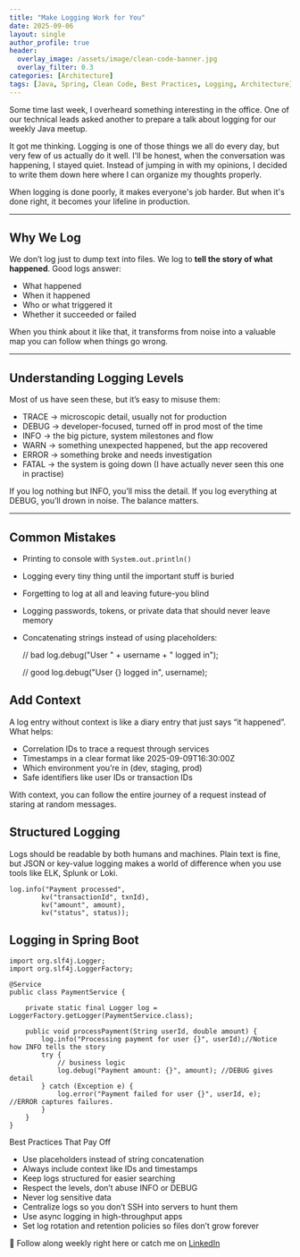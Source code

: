 ```yaml
---
title: "Make Logging Work for You"
date: 2025-09-06
layout: single
author_profile: true
header:
  overlay_image: /assets/image/clean-code-banner.jpg
  overlay_filter: 0.3
categories: [Architecture]
tags: [Java, Spring, Clean Code, Best Practices, Logging, Architecture]
---
```


Some time last week, I overheard something interesting in the office. One of our technical leads asked another to prepare a talk about logging for our weekly Java meetup.

It got me thinking. Logging is one of those things we all do every day, but very few of us actually do it well. I'll be honest, when the conversation was happening, I stayed quiet. Instead of jumping in with my opinions, I decided to write them down here where I can organize my thoughts properly.

When logging is done poorly, it makes everyone's job harder. But when it's done right, it becomes your lifeline in production.

---

## Why We Log

We don’t log just to dump text into files. We log to **tell the story of what happened**. Good logs answer:  

- What happened  
- When it happened  
- Who or what triggered it  
- Whether it succeeded or failed  

When you think about it like that, it transforms from noise into a valuable map you can follow when things go wrong.

---

## Understanding Logging Levels

Most of us have seen these, but it’s easy to misuse them:  

- TRACE → microscopic detail, usually not for production  
- DEBUG → developer-focused, turned off in prod most of the time  
- INFO → the big picture, system milestones and flow  
- WARN → something unexpected happened, but the app recovered  
- ERROR → something broke and needs investigation  
- FATAL → the system is going down (I have actually never seen this one in practise)  

If you log nothing but INFO, you’ll miss the detail. If you log everything at DEBUG, you’ll drown in noise. The balance matters.

---

## Common Mistakes

- Printing to console with `System.out.println()`  
- Logging every tiny thing until the important stuff is buried  
- Forgetting to log at all and leaving future-you blind  
- Logging passwords, tokens, or private data that should never leave memory
- Concatenating strings instead of using placeholders:  


    // bad
    log.debug("User " + username + " logged in");

    // good
    log.debug("User {} logged in", username);

## Add Context

A log entry without context is like a diary entry that just says “it happened”.
What helps:
- Correlation IDs to trace a request through services
- Timestamps in a clear format like 2025-09-09T16:30:00Z
- Which environment you’re in (dev, staging, prod)
- Safe identifiers like user IDs or transaction IDs

With context, you can follow the entire journey of a request instead of staring at random messages.

## Structured Logging

Logs should be readable by both humans and machines. Plain text is fine, but JSON or key-value logging makes a world of difference when you use tools like ELK, Splunk or Loki.

    log.info("Payment processed",
            kv("transactionId", txnId),
            kv("amount", amount),
            kv("status", status));

## Logging in Spring Boot

    import org.slf4j.Logger;
    import org.slf4j.LoggerFactory;

    @Service
    public class PaymentService {

        private static final Logger log = LoggerFactory.getLogger(PaymentService.class);

        public void processPayment(String userId, double amount) {
            log.info("Processing payment for user {}", userId);//Notice how INFO tells the story
            try {
                // business logic
                log.debug("Payment amount: {}", amount); //DEBUG gives detail
            } catch (Exception e) {
                log.error("Payment failed for user {}", userId, e); //ERROR captures failures.
            }
        }
    }

Best Practices That Pay Off

- Use placeholders instead of string concatenation
- Always include context like IDs and timestamps
- Keep logs structured for easier searching
- Respect the levels, don’t abuse INFO or DEBUG
- Never log sensitive data
- Centralize logs so you don’t SSH into servers to hunt them
- Use async logging in high-throughput apps
- Set log rotation and retention policies so files don’t grow forever

📌 Follow along weekly right here or catch me on [LinkedIn](https://www.linkedin.com/in/maverikpunungwe/)